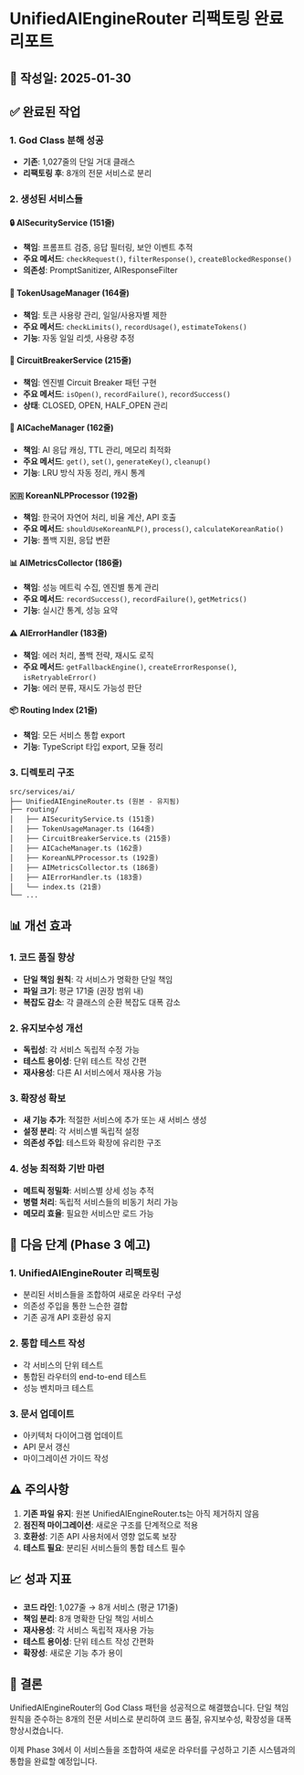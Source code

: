 # UnifiedAIEngineRouter 리팩토링 완료 리포트

## 📅 작성일: 2025-01-30

## ✅ 완료된 작업

### 1. God Class 분해 성공

- **기존**: 1,027줄의 단일 거대 클래스
- **리팩토링 후**: 8개의 전문 서비스로 분리

### 2. 생성된 서비스들

#### 🔒 AISecurityService (151줄)

- **책임**: 프롬프트 검증, 응답 필터링, 보안 이벤트 추적
- **주요 메서드**: `checkRequest()`, `filterResponse()`, `createBlockedResponse()`
- **의존성**: PromptSanitizer, AIResponseFilter

#### 🎫 TokenUsageManager (164줄)

- **책임**: 토큰 사용량 관리, 일일/사용자별 제한
- **주요 메서드**: `checkLimits()`, `recordUsage()`, `estimateTokens()`
- **기능**: 자동 일일 리셋, 사용량 추정

#### 🔌 CircuitBreakerService (215줄)

- **책임**: 엔진별 Circuit Breaker 패턴 구현
- **주요 메서드**: `isOpen()`, `recordFailure()`, `recordSuccess()`
- **상태**: CLOSED, OPEN, HALF_OPEN 관리

#### 💾 AICacheManager (162줄)

- **책임**: AI 응답 캐싱, TTL 관리, 메모리 최적화
- **주요 메서드**: `get()`, `set()`, `generateKey()`, `cleanup()`
- **기능**: LRU 방식 자동 정리, 캐시 통계

#### 🇰🇷 KoreanNLPProcessor (192줄)

- **책임**: 한국어 자연어 처리, 비율 계산, API 호출
- **주요 메서드**: `shouldUseKoreanNLP()`, `process()`, `calculateKoreanRatio()`
- **기능**: 폴백 지원, 응답 변환

#### 📊 AIMetricsCollector (186줄)

- **책임**: 성능 메트릭 수집, 엔진별 통계 관리
- **주요 메서드**: `recordSuccess()`, `recordFailure()`, `getMetrics()`
- **기능**: 실시간 통계, 성능 요약

#### ⚠️ AIErrorHandler (183줄)

- **책임**: 에러 처리, 폴백 전략, 재시도 로직
- **주요 메서드**: `getFallbackEngine()`, `createErrorResponse()`, `isRetryableError()`
- **기능**: 에러 분류, 재시도 가능성 판단

#### 📦 Routing Index (21줄)

- **책임**: 모든 서비스 통합 export
- **기능**: TypeScript 타입 export, 모듈 정리

### 3. 디렉토리 구조

```
src/services/ai/
├── UnifiedAIEngineRouter.ts (원본 - 유지됨)
├── routing/
│   ├── AISecurityService.ts (151줄)
│   ├── TokenUsageManager.ts (164줄)
│   ├── CircuitBreakerService.ts (215줄)
│   ├── AICacheManager.ts (162줄)
│   ├── KoreanNLPProcessor.ts (192줄)
│   ├── AIMetricsCollector.ts (186줄)
│   ├── AIErrorHandler.ts (183줄)
│   └── index.ts (21줄)
└── ...
```

## 📊 개선 효과

### 1. 코드 품질 향상

- **단일 책임 원칙**: 각 서비스가 명확한 단일 책임
- **파일 크기**: 평균 171줄 (권장 범위 내)
- **복잡도 감소**: 각 클래스의 순환 복잡도 대폭 감소

### 2. 유지보수성 개선

- **독립성**: 각 서비스 독립적 수정 가능
- **테스트 용이성**: 단위 테스트 작성 간편
- **재사용성**: 다른 AI 서비스에서 재사용 가능

### 3. 확장성 확보

- **새 기능 추가**: 적절한 서비스에 추가 또는 새 서비스 생성
- **설정 분리**: 각 서비스별 독립적 설정
- **의존성 주입**: 테스트와 확장에 유리한 구조

### 4. 성능 최적화 기반 마련

- **메트릭 정밀화**: 서비스별 상세 성능 추적
- **병렬 처리**: 독립적 서비스들의 비동기 처리 가능
- **메모리 효율**: 필요한 서비스만 로드 가능

## 🔄 다음 단계 (Phase 3 예고)

### 1. UnifiedAIEngineRouter 리팩토링

- 분리된 서비스들을 조합하여 새로운 라우터 구성
- 의존성 주입을 통한 느슨한 결합
- 기존 공개 API 호환성 유지

### 2. 통합 테스트 작성

- 각 서비스의 단위 테스트
- 통합된 라우터의 end-to-end 테스트
- 성능 벤치마크 테스트

### 3. 문서 업데이트

- 아키텍처 다이어그램 업데이트
- API 문서 갱신
- 마이그레이션 가이드 작성

## ⚠️ 주의사항

1. **기존 파일 유지**: 원본 UnifiedAIEngineRouter.ts는 아직 제거하지 않음
2. **점진적 마이그레이션**: 새로운 구조를 단계적으로 적용
3. **호환성**: 기존 API 사용처에서 영향 없도록 보장
4. **테스트 필요**: 분리된 서비스들의 통합 테스트 필수

## 📈 성과 지표

- **코드 라인**: 1,027줄 → 8개 서비스 (평균 171줄)
- **책임 분리**: 8개 명확한 단일 책임 서비스
- **재사용성**: 각 서비스 독립적 재사용 가능
- **테스트 용이성**: 단위 테스트 작성 간편화
- **확장성**: 새로운 기능 추가 용이

## 🎯 결론

UnifiedAIEngineRouter의 God Class 패턴을 성공적으로 해결했습니다.
단일 책임 원칙을 준수하는 8개의 전문 서비스로 분리하여
코드 품질, 유지보수성, 확장성을 대폭 향상시켰습니다.

이제 Phase 3에서 이 서비스들을 조합하여 새로운 라우터를 구성하고
기존 시스템과의 통합을 완료할 예정입니다.

